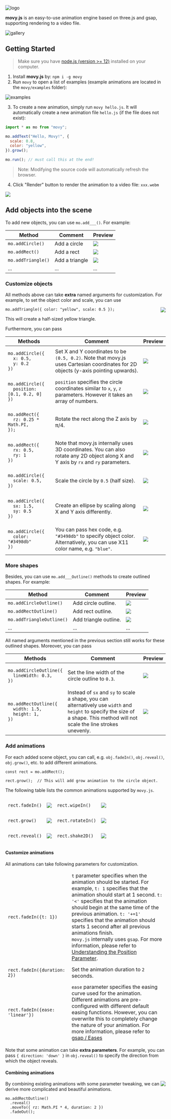 ![logo](img/logo.png)

**movy.js** is an easy-to-use animation engine based on three.js and gsap, supporting rendering to a video file.

![gallery](img/gallery.png)

## Getting Started

> Make sure you have [node.js (version >= 12)](https://nodejs.org/en/download/) installed on your computer.

1. Install **movy.js** by: `npm i -g movy`
2. Run `movy` to open a list of examples (example animations are located in the `movy/examples` folder):

![examples](img/examples.png)

3. To create a new animation, simply run `movy hello.js`. It will automatically create a new animation file `hello.js` (if the file does not exist):

```js
import * as mo from "movy";

mo.addText("Hello, Movy!", {
  scale: 0.8,
  color: "yellow",
}).grow();

mo.run(); // must call this at the end!
```

> Note: Modifying the source code will automatically refresh the browser.

4. Click "Render" button to render the animation to a video file: `xxx.webm`

![](img/click-render-button.png)

## Add objects into the scene

To add new objects, you can use `mo.add___()`. For example:

| Method             | Comment        | Preview                   |
| ------------------ | -------------- | ------------------------- |
| `mo.addCircle()`   | Add a circle   | ![](img/add-circle.png)   |
| `mo.addRect()`     | Add a rect     | ![](img/add-rect.png)     |
| `mo.addTriangle()` | Add a triangle | ![](img/add-triangle.png) |
| ...                | ...            | ...                       |

### Customize objects

All methods above can take **extra** named arguments for customization. For example, to set the object color and scale, you can use

<img align=
"right" src="img/add-yellow-triangle.png" />

```
mo.addTriangle({ color: "yellow", scale: 0.5 });
```

This will create a half-sized yellow triangle.

Furthermore, you can pass

<table>
<thead>
<tr>
<th>Methods</th>
<th>Comment</th>
<th>Preview</th>
</tr>
</thead>
<tbody>

<tr>
<td><pre><code>mo.addCircle({
  x: 0.5, 
  y: 0.2
})</code></pre></td>
<td>Set X and Y coordinates to be <code>(0.5, 0.2)</code>. Note that movy.js uses Cartesian coordinates for 2D objects (y-axis pointing upwards).</td>
<td><img src="img/set-pos.png"></td>
</tr>

<tr>
<td><pre><code>mo.addCircle({ 
  position: [0.1, 0.2, 0] 
})</code></pre></td>
<td><code>position</code> specifies the circle coordinates similar to <code>x</code>, <code>y</code>, <code>z</code> parameters. However it takes an array of numbers.</td>
<td><img src="img/set-pos.png"></td>
</tr>

<tr>
<td><pre><code>mo.addRect({
  rz: 0.25 * Math.PI,
});</code></pre></td>
<td>Rotate the rect along the Z axis by π/4.</td>
<td><img src="img/rotated-rect.png"></td>
</tr>

<tr>
<td><pre><code>mo.addRect({
  rx: 0.5,
  ry: 1
})</code></pre></td>
<td>Note that movy.js internally uses 3D coordinates. You can also rotate any 2D object along X and Y axis by <code>rx</code> and <code>ry</code> parameters.</td>
<td><img src="img/rotated-rect-2.png"></td>
</tr>

<tr>
<td><pre><code>mo.addCircle({
  scale: 0.5,
})</code></pre></td>
<td>Scale the circle by <code>0.5</code> (half size).</td>
<td><img src="img/half-size-circle.png"></td>
</tr>

<tr>
<td><pre><code>mo.addCircle({
  sx: 1.5,
  sy: 0.5
})</code></pre></td>
<td>Create an ellipse by scaling along X and Y axis differently.</td>
<td><img src="img/ellipse.png"></td>
</tr>

<tr>
<td><pre><code>mo.addCircle({
  color: "#3498db"
})</code></pre></td>
<td>You can pass hex code, e.g. <code>"#3498db"</code> to specify object color. Alternatively, you can use X11 color name, e.g. <code>"blue"</code>.</td>
<td><img src="img/blue-circle.png"></td>
</tr>

</tbody>
</table>

### More shapes

Besides, you can use `mo.add___Outline()` methods to create outlined shapes. For example:

| Method                    | Comment               | Preview                       |
| ------------------------- | --------------------- | ----------------------------- |
| `mo.addCircleOutline()`   | Add circle outline.   | ![](img/circle-outline.png)   |
| `mo.addRectOutline()`     | Add rect outline.     | ![](img/rect-outline.png)     |
| `mo.addTriangleOutline()` | Add triangle outline. | ![](img/triangle-outline.png) |
| ...                       | ...                   | ...                           |

All named arguments mentioned in the previous section still works for these outlined shapes. Moreover, you can pass

<table>
<thead>
<tr>
<th>Methods</th>
<th>Comment</th>
<th>Preview</th>
</tr>
</thead>
<tbody>

<tr>
<td><pre><code>mo.addCircleOutline({
  lineWidth: 0.3,
})</code></pre></td>
<td>Set the line width of the circle outline to <code>0.3</code>.</td>
<td><img src="img/set-circle-line-width.png"></td>
</tr>

<tr>
<td><pre><code>mo.addRectOutline({
  width: 1.5,
  height: 1,
})</code></pre></td>
<td>Instead of <code>sx</code> and <code>sy</code> to scale a shape, you can alternatively use <code>width</code> and <code>height</code> to specify the size of a shape. This method will not scale the line strokes unevenly.</td>
<td><img src="img/set-rect-width.png"></td>
</tr>

</tbody>
</table>

### Add animations

For each added scene object, you can call, e.g. `obj.fadeIn()`, `obj.reveal()`, `obj.grow()`, etc. to add different animations.

```
const rect = mo.addRect();

rect.grow();  // This will add grow animation to the circle object.
```

The following table lists the common animations supported by `movy.js`.

<table>
<thead>

<tr>
<td><pre><code>rect.fadeIn()</code></pre></td>
<td><img src="img/fade-in.gif"></td>
<td><pre><code>rect.wipeIn()</code></pre></td>
<td><img src="img/wipe-in.gif"></td>
</tr>

<tr>
<td><pre><code>rect.grow()</code></pre></td>
<td><img src="img/grow.gif"></td>
<td><pre><code>rect.rotateIn()</code></pre></td>
<td><img src="img/rotate-in.gif"></td>
</tr>

<tr>
<td><pre><code>rect.reveal()</code></pre></td>
<td><img src="img/reveal.gif"></td>
<td><pre><code>rect.shake2D()</code></pre></td>
<td><img src="img/shake-2d.gif"></td>
</tr>

</tbody>
</table>

#### Customize animations

All animations can take following parameters for customization.

<table>
<thead>
<tr>
<td><pre><code>rect.fadeIn({t: 1})</code></pre></td>
<td><code>t</code> parameter specifies when the animation should be started. For example, <code>t: 1</code> specifies that the animation should start at 1 second. <code>t: '<'</code> specifies that the animation should begin at the same time of the previous animation. <code>t: '+=1'</code> specifies that the animation should starts 1 second after all previous animations finish. <br/><code>movy.js</code> internally uses <code>gsap</code>. For more information, please refer to <a href="https://greensock.com/position-parameter/">Understanding the Position Parameter</a>.</td>
</tr>
<tr>
<td><pre><code>rect.fadeIn({duration: 2})</code></pre></td>
<td>Set the animation duration to <code>2</code> seconds.</td>
</tr>
<tr>
<td><pre><code>rect.fadeIn({ease: 'linear'})</code></pre></td>
<td><code>ease</code> parameter specifies the easing curve used for the animation. Different animations are pre-configured with different default easing functions. However, you can overwrite this to completely change the nature of your animation. For more information, please refer to <a href="https://greensock.com/docs/v3/Eases">gsap / Eases</a></td>
</tr>
</tbody>
</table>

Note that some animation can take **extra parameters**. For example, you can pass `{ direction: 'down' }` in `obj.reveal()` to specify the direction from which the object reveals.

#### Combining animations

<img align=
"right" src="img/combined-animation.gif" />

By combining existing animations with some parameter tweaking, we can derive more complicated and beautiful animations.

```
mo.addRectOutline()
  .reveal()
  .moveTo({ rz: Math.PI * 4, duration: 2 })
  .fadeOut();
```
